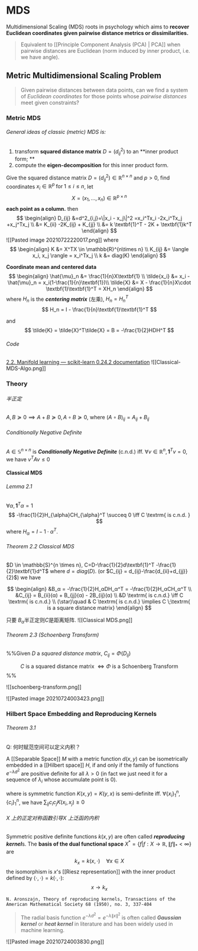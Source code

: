 # MDS
Multidimensional Scaling (MDS) roots in psychology which aims to **recover Euclidean coordinates given pairwise distance metrics or dissimilarities.**

> Equivalent to [[Principle Component Analysis (PCA) | PCA]] when pairwise distances are Euclidean (norm induced by inner product, i.e. we have angle).

##  Metric Multidimensional Scaling Problem

> Given pairwise distances between data points, can we find a system of *Euclidean coordinates* for those points whose *pairwise distances* meet given constraints?

### Metric MDS
###### General ideas of classic (metric) MDS is: 
1. transform **squared distance matrix** $D = (d^2_{ij})$ to an **inner product form; **
2. compute the **eigen-decomposition** for this inner product form.

Give the squared distance matrix $D = (d^2_{ij}) \in \mathbb{R}^{n\times n}$ and $p > 0$, find
coordinates $x_i\in \mathbb{R}^p \; \mathrm{for}\; 1\le i\le n$,
let 
$$X = (x_1, \dots, x_n) \in \mathbb{R}^{p \times n}$$
**each point as a column.**
then
$$
\begin{align}
	D_{ij} &=d^2_{i,j}=\|x_i - x_j\|^2 =x_i^Tx_i -2x_i^Tx_j +x_j^Tx_j \\
	&= K_{ii} -2K_{ij} + K_{jj} \\
	&= k \textbf{1}^T - 2K +  \textbf{1}k^T
\end{align}
$$
![[Pasted image 20210722220017.png]]
where
$$
\begin{align}
	K &= X^TX \in \mathbb{R}^{n\times n} \\
	K_{ij} &= \langle x_i, x_j \rangle = x_i^Tx_j \\
	k &= diag(K)
\end{align}
$$

**Coordinate mean and centered data**
$$
\begin{align}
	\hat{\mu}_n &= \frac{1}{n}X\textbf{1} \\
	\tilde{x_i} &= x_i - \hat{\mu}_n = x_i(1-\frac{1}{n}\textbf{1})\\
	\tilde{X} &= X - \frac{1}{n}X\cdot \textbf{1}\textbf{1}^T = XH_n
\end{align}
$$
where $H_n$ is the ***centering matrix*** (左乘), $H_n = H_n^T$
$$
H_n = I - \frac{1}{n}\textbf{1}\textbf{1}^T
$$

and
$$
\tilde{K} = \tilde{X}^T\tilde{X} = B = -\frac{1}{2}HDH^T
$$

###### Code

[2.2. Manifold learning — scikit-learn 0.24.2 documentation](https://scikit-learn.org/stable/modules/manifold.html#multidimensional-scaling)
![[Classical-MDS-Algo.png]]

### Theory

###### 半正定
$A, B \succeq 0 \implies A + B \succeq 0, A \circ B\succeq 0$, where $(A \circ B)_{ij} = A_{ij}+B_{ij}$ 
######   Conditionally Negative Definite
$A \in \mathbb{S}^{n \times n}$ is ***Conditionally Negative Definite*** (c.n.d.) iff. $\forall v\in \mathbb{R}^n, \textbf{1}^Tv=0$, we have $v^TAv \le 0$


#### Classical MDS


######  Lemma 2.1
$\forall \alpha, \textbf{1}^T \alpha = 1$
$$
-\frac{1}{2}H_{\alpha}CH_{\alpha}^T \succeq 0 \iff 
	C \textrm{ is c.n.d. }
$$
where $H_{\alpha}=I -1\cdot\alpha^T$.

###### Theorem 2.2    Classical MDS

$D \in \mathbb{S}^{n \times n}, C=D-\frac{1}{2}d\textbf{1}^T -\frac{1}{2}\textbf{1}d^T$ where $d=diag(D)$.  (or $C_{ij} = d_{ij}-\frac{d_{ii}+d_{jj}}{2}$) we have

$$
\begin{align}
   &B_α = -\frac{1}{2}H_αDH_α^T = -\frac{1}{2}H_αCH_α^T \\
   &C_{ij} = B_{ii}(α) + B_{jj}(α) - 2B_{ij}(α) \\
   &D \textrm{ is c.n.d.} \iff C \textrm{ is c.n.d.} \\
   (\star)\quad & C \textrm{ is c.n.d.} \implies    C \;\textrm{ is a square distance matrix}  
\end{align}
$$

只要 $B_\alpha$半正定则$C$是距离矩阵.
![[Classical MDS.png]]

######    Theorem 2.3 (Schoenberg Transform)

%%Given $D$ a *squared distance matrix*, $C_{ij} = Φ(D_{ij})$

   $$C \textrm{ is a squared distance matrix } \iff Φ \textrm{ is a Schoenberg Transform }$$%%
   
   ![[schoenberg-transform.png]]

![[Pasted image 20210724003423.png]]

###    Hilbert Space Embedding and Reproducing Kernels

######  Theorem 3.1

Q: 何时赋范空间可以定义内积？

A [[Separable Space]] $M$ with a metric function $d(x, y)$  can be isometrically embedded in a [[Hilbert space]] $H$, if and only if the family of  functions $e^{-\lambda d^2}$ are positive definite for all $\lambda > 0$ (in fact we just need it for a sequence of $λ_i$ whose accumulate point is 0).

where is symmetric function $K(x,y)=K(y,x)$ is semi-definite iff. $\forall \{x_i\}_1^n, \{c_i\}_1^n$, we have $\sum_{ij}c_ic_jK(x_i,x_j)\ge0$

###### $X$ 上的正定对称函数引导$X$ 上泛函的内积

Symmetric positive definite functions $k(x, y$) are often called ***reproducing kernel***s. 
The **basis of the dual functional space** $X^*=\{f|f: X\to\mathbb{R}, \|f\|_*<\infty\}$ are
$$
	k_x=k(x, \cdot) \quad \forall x\in X
$$
the isomorphism is $x$'s [[Riesz representation]] with the inner product defined by $\langle \cdot,\cdot \rangle=k(\cdot, \cdot)$:
$$
	x \to k_x
$$
 
	N. Aronszajn, Theory of reproducing kernels, Transactions of the American Mathematical Society 68 (1950), no. 3, 337-404
	
>The radial basis function $e^{-λd^2} = e^{-λ\|x\|^2}$ is often called ***Gaussian kernel*** or ***heat kernel*** in literature and has been widely used in machine learning.

![[Pasted image 20210724003830.png]]
